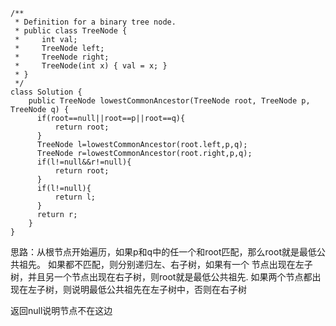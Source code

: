 ```
/**
 * Definition for a binary tree node.
 * public class TreeNode {
 *     int val;
 *     TreeNode left;
 *     TreeNode right;
 *     TreeNode(int x) { val = x; }
 * }
 */
class Solution {
    public TreeNode lowestCommonAncestor(TreeNode root, TreeNode p, TreeNode q) {
      if(root==null||root==p||root==q){
          return root;
      }
      TreeNode l=lowestCommonAncestor(root.left,p,q);
      TreeNode r=lowestCommonAncestor(root.right,p,q);
      if(l!=null&&r!=null){
          return root;
      }
      if(l!=null){
          return l;
      }
      return r;
    }
}
```

思路：从根节点开始遍历，如果p和q中的任一个和root匹配，那么root就是最低公共祖先。 如果都不匹配，则分别递归左、右子树，如果有一个 节点出现在左子树，并且另一个节点出现在右子树，则root就是最低公共祖先.  如果两个节点都出现在左子树，则说明最低公共祖先在左子树中，否则在右子树


返回null说明节点不在这边